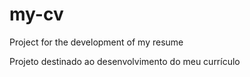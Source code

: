 my-cv
=====

Project for the development of my resume

Projeto destinado ao desenvolvimento do meu currículo
